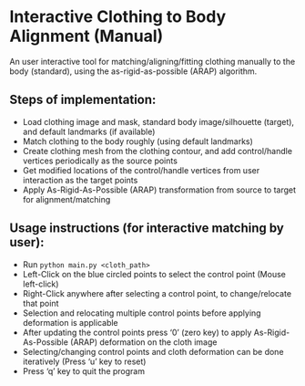 # Interactive Clothing to Body Alignment (Manual)
An user interactive tool for matching/aligning/fitting clothing manually to the body (standard), using the as-rigid-as-possible (ARAP) algorithm.

## Steps of implementation:
- Load clothing image and mask, standard body image/silhouette (target), and default landmarks (if available)
- Match clothing to the body roughly (using default landmarks)
- Create clothing mesh from the clothing contour, and add control/handle vertices periodically as the source points
- Get modified locations of the control/handle vertices from user interaction as the target points
- Apply As-Rigid-As-Possible (ARAP) transformation from source to target for alignment/matching

## Usage instructions (for interactive matching by user):
- Run `python main.py <cloth_path>`
- Left-Click on the blue circled points to select the control point (Mouse left-click)
- Right-Click anywhere after selecting a control point, to change/relocate that point
- Selection and relocating multiple control points before applying deformation is applicable
- After updating the control points press ‘0’ (zero key) to apply As-Rigid-As-Possible (ARAP) deformation on the cloth image
- Selecting/changing control points and cloth deformation can be done iteratively (Press ‘u’ key to reset)
- Press ‘q’ key to quit the program
